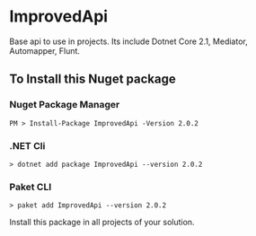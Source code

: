# ImprovedApi
Base api to use in projects. Its include Dotnet Core 2.1, Mediator, Automapper, Flunt.

## To Install this Nuget package
### Nuget Package Manager
`PM > Install-Package ImprovedApi -Version 2.0.2`
### .NET Cli
`> dotnet add package ImprovedApi --version 2.0.2`
### Paket CLI
`> paket add ImprovedApi --version 2.0.2`

Install this package in all projects of your solution.
